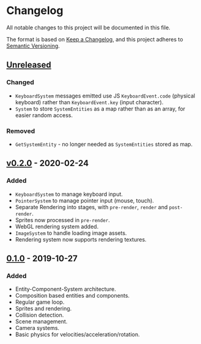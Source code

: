 # Changelog
All notable changes to this project will be documented in this file.

The format is based on [Keep a Changelog](https://keepachangelog.com/en/1.0.0/),
and this project adheres to [Semantic Versioning](https://semver.org/spec/v2.0.0.html).

## [Unreleased]
### Changed
- `KeyboardSystem` messages emitted use JS `KeyboardEvent.code` (physical keyboard) rather than `KeyboardEvent.key` (input character).
- `System` to store `SystemEntities` as a map rather than as an array, for easier random access.
### Removed
- `GetSystemEntity` - no longer needed as `SystemEntities` stored as map.

## [v0.2.0] - 2020-02-24
### Added
- `KeyboardSystem` to manage keyboard input.
- `PointerSystem` to manage pointer input (mouse, touch).
- Separate Rendering into stages, with `pre-render`, `render` and `post-render`. 
- Sprites now processed in `pre-render`.
- WebGL rendering system added.
- `ImageSystem` to handle loading image assets.
- Rendering system now supports rendering textures.

## [0.1.0] - 2019-10-27
### Added
- Entity-Component-System architecture.
- Composition based entities and components.
- Regular game loop.
- Sprites and rendering.
- Collision detection.
- Scene management.
- Camera systems.
- Basic physics for velocities/acceleration/rotation.

[Unreleased]: https://github.com/jthomperoo/jamjar/compare/v0.2.0...HEAD
[v0.2.0]: https://github.com/jthomperoo/jamjar/compare/0.1.0...v0.2.0
[0.1.0]: https://github.com/jthomperoo/jamjar/releases/tag/0.1.0